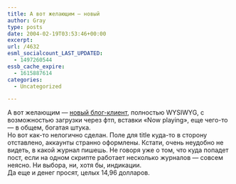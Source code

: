 ```yaml
---
title: А вот желающим — новый
author: Gray
type: posts
date: 2004-02-19T03:53:46+00:00
excerpt:
url: /4632
esml_socialcount_LAST_UPDATED:
  - 1497260544
essb_cache_expire:
  - 1615887614
categories:
  - Uncategorized

---
```








А вот желающим &#8212; <a href="http://www.lionhardt.com/bw/" target="_blank">новый блог-клиент</a>, полностью WYSIWYG, с возможностью загрузки через фтп, вставки &#171;Now playing&#187;, еще чего-то &#8212; в общем, богатая штука.  
Но вот как-то нелогично сделан. Поле для title куда-то в сторону отставлено, аккаунты странно оформлены. Кстати, очень неудобно не видеть, в какой журнал пишешь. Не говоря уже о том, что куда попадет пост, если на одном скрипте работает несколько журналов &#8212; совсем неясно. Ни выбора, ни, хотя бы, индикации.  
Да еще и денег просят, целых 14,96 долларов.